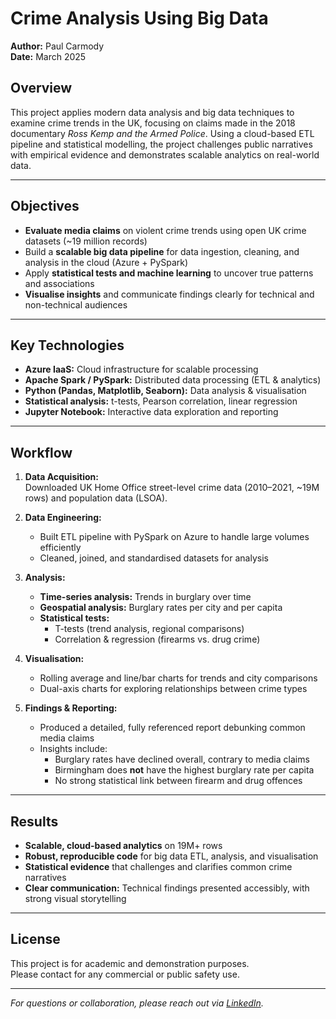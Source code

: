 # Crime Analysis Using Big Data

**Author:** Paul Carmody  
**Date:** March 2025

## Overview

This project applies modern data analysis and big data techniques to examine crime trends in the UK, focusing on claims made in the 2018 documentary *Ross Kemp and the Armed Police*. Using a cloud-based ETL pipeline and statistical modelling, the project challenges public narratives with empirical evidence and demonstrates scalable analytics on real-world data.

---

## Objectives

- **Evaluate media claims** on violent crime trends using open UK crime datasets (~19 million records)
- Build a **scalable big data pipeline** for data ingestion, cleaning, and analysis in the cloud (Azure + PySpark)
- Apply **statistical tests and machine learning** to uncover true patterns and associations
- **Visualise insights** and communicate findings clearly for technical and non-technical audiences

---

## Key Technologies

- **Azure IaaS:** Cloud infrastructure for scalable processing
- **Apache Spark / PySpark:** Distributed data processing (ETL & analytics)
- **Python (Pandas, Matplotlib, Seaborn):** Data analysis & visualisation
- **Statistical analysis:** t-tests, Pearson correlation, linear regression
- **Jupyter Notebook:** Interactive data exploration and reporting

---

## Workflow

1. **Data Acquisition:**  
   Downloaded UK Home Office street-level crime data (2010–2021, ~19M rows) and population data (LSOA).

2. **Data Engineering:**  
   - Built ETL pipeline with PySpark on Azure to handle large volumes efficiently  
   - Cleaned, joined, and standardised datasets for analysis

3. **Analysis:**  
   - **Time-series analysis:** Trends in burglary over time  
   - **Geospatial analysis:** Burglary rates per city and per capita  
   - **Statistical tests:**  
     - T-tests (trend analysis, regional comparisons)  
     - Correlation & regression (firearms vs. drug crime)

4. **Visualisation:**  
   - Rolling average and line/bar charts for trends and city comparisons  
   - Dual-axis charts for exploring relationships between crime types

5. **Findings & Reporting:**  
   - Produced a detailed, fully referenced report debunking common media claims  
   - Insights include:  
     - Burglary rates have declined overall, contrary to media claims  
     - Birmingham does **not** have the highest burglary rate per capita  
     - No strong statistical link between firearm and drug offences

---

## Results

- **Scalable, cloud-based analytics** on 19M+ rows
- **Robust, reproducible code** for big data ETL, analysis, and visualisation
- **Statistical evidence** that challenges and clarifies common crime narratives
- **Clear communication:** Technical findings presented accessibly, with strong visual storytelling

---


## License

This project is for academic and demonstration purposes.  
Please contact for any commercial or public safety use.

---

*For questions or collaboration, please reach out via [LinkedIn](https://www.linkedin.com/in/carmodypaul/).*
